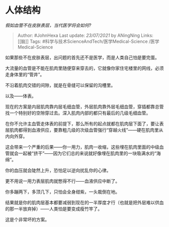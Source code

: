 # 人体结构
*假如血管不在皮肤表层，当代医学将会如何?*

> Author: #JohnHexa
Last update: *23/07/2021* by ANingNing
Links: [[脑]] 
Tags: #科学与技术ScienceAndTech/医学Medical-Science /医学Medical-Science

 
如果那些不在皮肤表层，出问题的首先还不是医学，而是人类自己怕是要完蛋。

大流量的血管是不能在肌肉里随便穿来穿去的，它就像你家住宅楼里的网线，必须走身体里的“管井”。

不沿着肌肉交错的间隙，就是在骨缝可以保留的沟槽里。

以及——体表。

现在的方案是内层肌肉靠内层毛细血管，外层肌肉靠外层毛细血管，穿插都靠总管找一个特别好的空隙穿过去。深入肌肉内部的都只有最后的几级毛细血管。

在你不允许主血管走体表的前提下，那么所有的起点就都在肌肉层下面了，要让表层肌肉都得到血液供应，要靠粗几级的次级血管强行“穿越火线”——硬在肌肉里从内向外穿。

这会带来一个严重的后果——你一用力，肌肉一收缩，这些埋在肌肉里面的中级血管就会一起被“挤干”——因为它们总的来说就好像埋在肌肉里的一块吸满水的“海绵”。

你的血压就会陡然上升，恐怕足以逆向扰乱你的心律。

更不用说一用力表层肌肉就憋得不行——血液供应中断了。

你多蹦两下，多顶几下，只怕会全身绀紫，一头栽倒在地。

结果就是你的肌肉层基本都要减弱到现在的一半厚度才行（也就是把外层难以供血的那一半放弃掉）——人类怕是要变成瘦竹竿了。

这是个非常坏的方案。



